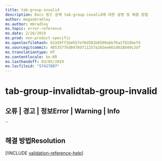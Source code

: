 ```yaml
---
title: tab-group-invalid
description: Docs 빌드 문제 tab-group-invalid에 대한 설명 및 해결 방법
author: meganbradley
ms.author: mbradley
ms.topic: error-reference
ms.date: 2/26/2019
ms.prod: non-product-specific
ms.openlocfilehash: b2a59ff1be657ef6d502b8509abb76a1f818befd
ms.sourcegitcommit: 4053577bd0478d711257a283ee661d618b49c2df
ms.translationtype: HT
ms.contentlocale: ko-KR
ms.lasthandoff: 03/05/2019
ms.locfileid: "57427807"
---
```

# <a name="tab-group-invalid"></a><span data-ttu-id="2f137-103">tab-group-invalid</span><span class="sxs-lookup"><span data-stu-id="2f137-103">tab-group-invalid</span></span>

## <a name="error--warning--info"></a><span data-ttu-id="2f137-104">오류 | 경고 | 정보</span><span class="sxs-lookup"><span data-stu-id="2f137-104">Error | Warning | Info</span></span>

``

## <a name="resolution"></a><span data-ttu-id="2f137-105">해결 방법</span><span class="sxs-lookup"><span data-stu-id="2f137-105">Resolution</span></span>

<!--make sure to add this file to your includes folder and verify the path-->
[!INCLUDE [validation-reference-help](includes/validation-reference-help.md)]
